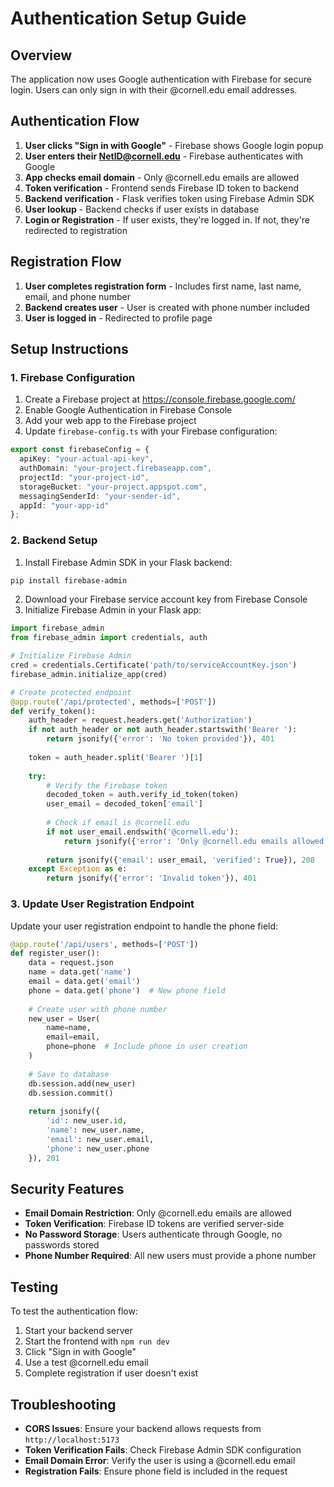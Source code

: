 # Authentication Setup Guide

## Overview

The application now uses Google authentication with Firebase for secure login. Users can only sign in with their @cornell.edu email addresses.

## Authentication Flow

1. **User clicks "Sign in with Google"** - Firebase shows Google login popup
2. **User enters their NetID@cornell.edu** - Firebase authenticates with Google
3. **App checks email domain** - Only @cornell.edu emails are allowed
4. **Token verification** - Frontend sends Firebase ID token to backend
5. **Backend verification** - Flask verifies token using Firebase Admin SDK
6. **User lookup** - Backend checks if user exists in database
7. **Login or Registration** - If user exists, they're logged in. If not, they're redirected to registration

## Registration Flow

1. **User completes registration form** - Includes first name, last name, email, and phone number
2. **Backend creates user** - User is created with phone number included
3. **User is logged in** - Redirected to profile page

## Setup Instructions

### 1. Firebase Configuration

1. Create a Firebase project at https://console.firebase.google.com/
2. Enable Google Authentication in Firebase Console
3. Add your web app to the Firebase project
4. Update `firebase-config.ts` with your Firebase configuration:

```typescript
export const firebaseConfig = {
  apiKey: "your-actual-api-key",
  authDomain: "your-project.firebaseapp.com",
  projectId: "your-project-id",
  storageBucket: "your-project.appspot.com",
  messagingSenderId: "your-sender-id",
  appId: "your-app-id"
};
```

### 2. Backend Setup

1. Install Firebase Admin SDK in your Flask backend:
```bash
pip install firebase-admin
```

2. Download your Firebase service account key from Firebase Console
3. Initialize Firebase Admin in your Flask app:

```python
import firebase_admin
from firebase_admin import credentials, auth

# Initialize Firebase Admin
cred = credentials.Certificate('path/to/serviceAccountKey.json')
firebase_admin.initialize_app(cred)

# Create protected endpoint
@app.route('/api/protected', methods=['POST'])
def verify_token():
    auth_header = request.headers.get('Authorization')
    if not auth_header or not auth_header.startswith('Bearer '):
        return jsonify({'error': 'No token provided'}), 401
    
    token = auth_header.split('Bearer ')[1]
    
    try:
        # Verify the Firebase token
        decoded_token = auth.verify_id_token(token)
        user_email = decoded_token['email']
        
        # Check if email is @cornell.edu
        if not user_email.endswith('@cornell.edu'):
            return jsonify({'error': 'Only @cornell.edu emails allowed'}), 403
        
        return jsonify({'email': user_email, 'verified': True}), 200
    except Exception as e:
        return jsonify({'error': 'Invalid token'}), 401
```

### 3. Update User Registration Endpoint

Update your user registration endpoint to handle the phone field:

```python
@app.route('/api/users', methods=['POST'])
def register_user():
    data = request.json
    name = data.get('name')
    email = data.get('email')
    phone = data.get('phone')  # New phone field
    
    # Create user with phone number
    new_user = User(
        name=name,
        email=email,
        phone=phone  # Include phone in user creation
    )
    
    # Save to database
    db.session.add(new_user)
    db.session.commit()
    
    return jsonify({
        'id': new_user.id,
        'name': new_user.name,
        'email': new_user.email,
        'phone': new_user.phone
    }), 201
```

## Security Features

- **Email Domain Restriction**: Only @cornell.edu emails are allowed
- **Token Verification**: Firebase ID tokens are verified server-side
- **No Password Storage**: Users authenticate through Google, no passwords stored
- **Phone Number Required**: All new users must provide a phone number

## Testing

To test the authentication flow:

1. Start your backend server
2. Start the frontend with `npm run dev`
3. Click "Sign in with Google"
4. Use a test @cornell.edu email
5. Complete registration if user doesn't exist

## Troubleshooting

- **CORS Issues**: Ensure your backend allows requests from `http://localhost:5173`
- **Token Verification Fails**: Check Firebase Admin SDK configuration
- **Email Domain Error**: Verify the user is using a @cornell.edu email
- **Registration Fails**: Ensure phone field is included in the request 